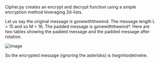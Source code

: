 Cipher.py creates an encrypt and decrypt function using a simple encryption method leveraging 2d-lists.

Let us say the original message is gonewiththewind. The message length L = 15 and so M = 16. The
padded message is gonewiththewind*. Here are two tables showing the padded message and the padded
message after rotation.

![image](https://github.com/tarunchinta/Simple-Encryption/assets/89858998/60791b57-ca6b-4aa8-bfdc-d1d8e987f461)

So the encrypted message (ignoring the asterisks) is itwgnhiodetnwhe.

